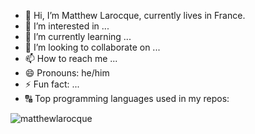 - 👋 Hi, I’m Matthew Larocque, currently lives in France.
- 👀 I’m interested in ...
- 🌱 I’m currently learning ...
- 💞️ I’m looking to collaborate on ...
- 📫 How to reach me ...
- 😄 Pronouns: he/him
- ⚡ Fun fact: ...
- 🔠 Top programming languages used in my repos:
<p><img align="center" src="https://github-readme-stats.vercel.app/api/top-langs?username=matthewlarocque&show_icons=true&locale=en&layout=compact" alt="matthewlarocque" /></p>
